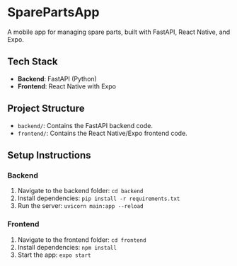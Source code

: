 # SparePartsApp
A mobile app for managing spare parts, built with FastAPI, React Native, and Expo.

## Tech Stack
- **Backend**: FastAPI (Python)
- **Frontend**: React Native with Expo

## Project Structure
- `backend/`: Contains the FastAPI backend code.
- `frontend/`: Contains the React Native/Expo frontend code.

## Setup Instructions
### Backend
1. Navigate to the backend folder: `cd backend`
2. Install dependencies: `pip install -r requirements.txt`
3. Run the server: `uvicorn main:app --reload`

### Frontend
1. Navigate to the frontend folder: `cd frontend`
2. Install dependencies: `npm install`
3. Start the app: `expo start`
